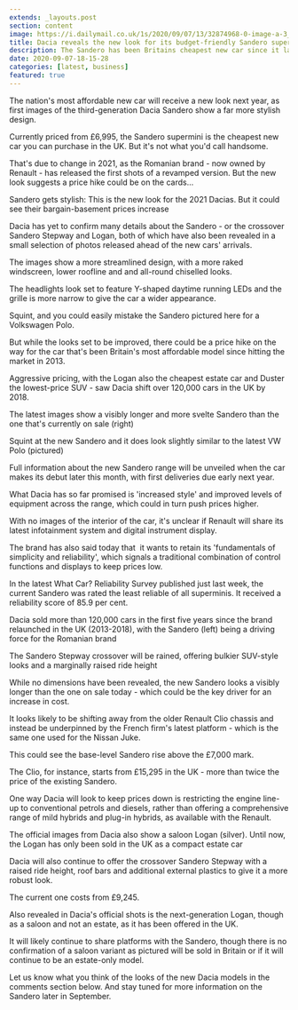 ```yaml
---
extends: _layouts.post
section: content
image: https://i.dailymail.co.uk/1s/2020/09/07/13/32874968-0-image-a-3_1599481956786.jpg 
title: Dacia reveals the new look for its budget-friendly Sandero supermini  
description: The Sandero has been Britains cheapest new car since it launched in 2013. Priced from £6,995, its the most affordable new motor on the market today. But changes for 2021 could see the cost rise. 
date: 2020-09-07-18-15-28 
categories: [latest, business] 
featured: true 
--- 
```

The nation's most affordable new car will receive a new look next year, as first images of the third-generation Dacia Sandero show a far more stylish design.

Currently priced from £6,995, the Sandero supermini is the cheapest new car you can purchase in the UK. But it's not what you'd call handsome.

That's due to change in 2021, as the Romanian brand - now owned by Renault - has released the first shots of a revamped version. But the new look suggests a price hike could be on the cards...

Sandero gets stylish: This is the new look for the 2021 Dacias. But it could see their bargain-basement prices increase

Dacia has yet to confirm many details about the Sandero - or the crossover Sandero Stepway and Logan, both of which have also been revealed in a small selection of photos released ahead of the new cars' arrivals.

The images show a more streamlined design, with a more raked windscreen, lower roofline and and all-round chiselled looks.

The headlights look set to feature Y-shaped daytime running LEDs and the grille is more narrow to give the car a wider appearance.

Squint, and you could easily mistake the Sandero pictured here for a Volkswagen Polo. 

But while the looks set to be improved, there could be a price hike on the way for the car that's been Britain's most affordable model since hitting the market in 2013.

Aggressive pricing, with the Logan also the cheapest estate car and Duster the lowest-price SUV - saw Dacia shift over 120,000 cars in the UK by 2018. 

The latest images show a visibly longer and more svelte Sandero than the one that's currently on sale (right)

Squint at the new Sandero and it does look slightly similar to the latest VW Polo (pictured)

Full information about the new Sandero range will be unveiled when the car makes its debut later this month, with first deliveries due early next year. 

What Dacia has so far promised is 'increased style' and improved levels of equipment across the range, which could in turn push prices higher.

With no images of the interior of the car, it's unclear if Renault will share its latest infotainment system and digital instrument display.

The brand has also said today that  it wants to retain its 'fundamentals of simplicity and reliability', which signals a traditional combination of control functions and displays to keep prices low.

In the latest What Car? Reliability Survey published just last week, the current Sandero was rated the least reliable of all superminis. It received a reliability score of 85.9 per cent.

Dacia sold more than 120,000 cars in the first five years since the brand relaunched in the UK (2013-2018), with the Sandero (left) being a driving force for the Romanian brand

The Sandero Stepway crossover will be rained, offering bulkier SUV-style looks and a marginally raised ride height

While no dimensions have been revealed, the new Sandero looks a visibly longer than the one on sale today - which could be the key driver for an increase in cost.

It looks likely to be shifting away from the older Renault Clio chassis and instead be underpinned by the French firm's latest platform - which is the same one used for the Nissan Juke.

This could see the base-level Sandero rise above the £7,000 mark.

The Clio, for instance, starts from £15,295 in the UK - more than twice the price of the existing Sandero.

One way Dacia will look to keep prices down is restricting the engine line-up to conventional petrols and diesels, rather than offering a comprehensive range of mild hybrids and plug-in hybrids, as available with the Renault.

The official images from Dacia also show a saloon Logan (silver). Until now, the Logan has only been sold in the UK as a compact estate car

Dacia will also continue to offer the crossover Sandero Stepway with a raised ride height, roof bars and additional external plastics to give it a more robust look.

The current one costs from £9,245.

Also revealed in Dacia's official shots is the next-generation Logan, though as a saloon and not an estate, as it has been offered in the UK.

It will likely continue to share platforms with the Sandero, though there is no confirmation of a saloon variant as pictured will be sold in Britain or if it will continue to be an estate-only model. 

Let us know what you think of the looks of the new Dacia models in the comments section below. And stay tuned for more information on the Sandero later in September. 


